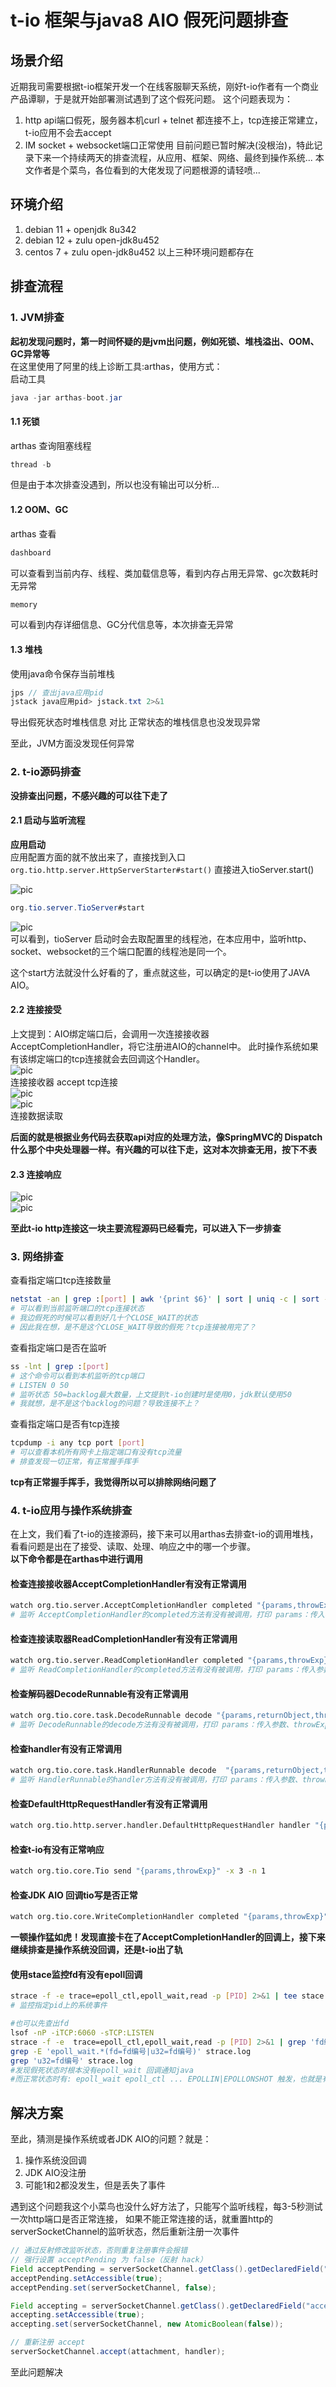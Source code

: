 # t-io 框架与java8 AIO 假死问题排查
## 场景介绍
近期我司需要根据t-io框架开发一个在线客服聊天系统，刚好t-io作者有一个商业产品谭聊，于是就开始部署测试遇到了这个假死问题。
这个问题表现为：
1. http api端口假死，服务器本机curl + telnet 都连接不上，tcp连接正常建立，t-io应用不会去accept
2. IM socket + websocket端口正常使用
目前问题已暂时解决(没根治)，特此记录下来一个持续两天的排查流程，从应用、框架、网络、最终到操作系统...
本文作者是个菜鸟，各位看到的大佬发现了问题根源的请轻喷...  

## 环境介绍
1. debian 11 + openjdk 8u342
2. debian 12 + zulu open-jdk8u452
3. centos 7 + zulu open-jdk8u452
以上三种环境问题都存在

## 排查流程
### 1. JVM排查
**起初发现问题时，第一时间怀疑的是jvm出问题，例如死锁、堆栈溢出、OOM、GC异常等**  
在这里使用了阿里的线上诊断工具:arthas，使用方式：  
启动工具
```java
java -jar arthas-boot.jar
```
#### 1.1 死锁
arthas 查询阻塞线程
```java
thread -b
```
但是由于本次排查没遇到，所以也没有输出可以分析...

#### 1.2 OOM、GC
arthas 查看
```java
dashboard
```
可以查看到当前内存、线程、类加载信息等，看到内存占用无异常、gc次数耗时无异常
```java
memory
```
可以看到内存详细信息、GC分代信息等，本次排查无异常

#### 1.3 堆栈
使用java命令保存当前堆栈
```java
jps // 查出java应用pid
jstack java应用pid> jstack.txt 2>&1 
```
导出假死状态时堆栈信息 对比 正常状态的堆栈信息也没发现异常

至此，JVM方面没发现任何异常

### 2. t-io源码排查
**没排查出问题，不感兴趣的可以往下走了**  
#### 2.1 启动与监听流程
**应用启动**  
应用配置方面的就不放出来了，直接找到入口 ``` org.tio.http.server.HttpServerStarter#start() ``` 直接进入tioServer.start()  

![pic](/cannot-understand/t-io-2.1.1.png)   
```java
org.tio.server.TioServer#start
```  
  
![pic](/cannot-understand/t-io-2.1.2.png)   
可以看到，tioServer 启动时会去取配置里的线程池，在本应用中，监听http、socket、websocket的三个端口配置的线程池是同一个。

这个start方法就没什么好看的了，重点就这些，可以确定的是t-io使用了JAVA AIO。

#### 2.2 连接接受
上文提到：AIO绑定端口后，会调用一次连接接收器AcceptCompletionHandler，将它注册进AIO的channel中。
此时操作系统如果有该绑定端口的tcp连接就会去回调这个Handler。  
![pic](/cannot-understand/t-io-2.2.1.png)    
连接接收器 accept tcp连接  
![pic](/cannot-understand/t-io-2.2.2.png)    
![pic](/cannot-understand/t-io-2.2.3.png)    
连接数据读取  

**后面的就是根据业务代码去获取api对应的处理方法，像SpringMVC的 Dispatch 什么那个中央处理器一样。有兴趣的可以往下走，这对本次排查无用，按下不表**

#### 2.3 连接响应
![pic](/cannot-understand/t-io-2.2.4.png)    
![pic](/cannot-understand/t-io-2.2.5.png)    

**至此t-io http连接这一块主要流程源码已经看完，可以进入下一步排查**

### 3. 网络排查

查看指定端口tcp连接数量
```sh
netstat -an | grep :[port] | awk '{print $6}' | sort | uniq -c | sort -nr
# 可以看到当前监听端口的tcp连接状态
# 我边假死的时候可以看到好几十个CLOSE_WAIT的状态
# 因此我在想，是不是这个CLOSE_WAIT导致的假死？tcp连接被用完了？
```

查看指定端口是否在监听
```sh
ss -lnt | grep :[port]
# 这个命令可以看到本机监听的tcp端口
# LISTEN 0 50 
# 监听状态 50=backlog最大数量，上文提到t-io创建时是使用0，jdk默认使用50
# 我就想，是不是这个backlog的问题？导致连接不上？
```

查看指定端口是否有tcp连接
```sh
tcpdump -i any tcp port [port]
# 可以查看本机所有网卡上指定端口有没有tcp流量
# 排查发现一切正常，有正常握手挥手
```

**tcp有正常握手挥手，我觉得所以可以排除网络问题了**

### 4. t-io应用与操作系统排查  
在上文，我们看了t-io的连接源码，接下来可以用arthas去排查t-io的调用堆栈，看看问题是出在了接受、读取、处理、响应之中的哪一个步骤。  
**以下命令都是在arthas中进行调用**  

#### 检查连接接收器AcceptCompletionHandler有没有正常调用
```sh
watch org.tio.server.AcceptCompletionHandler completed "{params,throwExp}" -x 3 -n 1
# 监听 AcceptCompletionHandler的completed方法有没有被调用，打印 params：传入参数、throwExp：有没有抛出异常 、 -x：对象展开深度 -n：匹配n次后退出
```

#### 检查连接读取器ReadCompletionHandler有没有正常调用
```sh
watch org.tio.server.ReadCompletionHandler completed "{params,throwExp}" -x 3 -n 1
# 监听 ReadCompletionHandler的completed方法有没有被调用，打印 params：传入参数、throwExp：有没有抛出异常 、 -x：对象展开深度 -n：匹配n次后退出
```

#### 检查解码器DecodeRunnable有没有正常调用
```sh
watch org.tio.core.task.DecodeRunnable decode "{params,returnObject,throwExp}" -x 3 -n 1
# 监听 DecodeRunnable的decode方法有没有被调用，打印 params：传入参数、throwExp：有没有抛出异常 、 returnObject：返回值、 -x：对象展开深度 -n：匹配n次后退出
```

#### 检查handler有没有正常调用
```sh
watch org.tio.core.task.HandlerRunnable decode  "{params,returnObject,throwExp}" -x 3 -n 1
# 监听 HandlerRunnable的handler方法有没有被调用，打印 params：传入参数、throwExp：有没有抛出异常 、 returnObject：返回值、 -x：对象展开深度 -n：匹配n次后退出
```

#### 检查DefaultHttpRequestHandler有没有正常调用
```sh
watch org.tio.http.server.handler.DefaultHttpRequestHandler handler "{params,throwExp}" -x 3 -n 1
```

#### 检查t-io有没有正常响应
```sh
watch org.tio.core.Tio send "{params,throwExp}" -x 3 -n 1
```

#### 检查JDK AIO 回调tio写是否正常
```sh
watch org.tio.core.WriteCompletionHandler completed "{params,throwExp}" -x 3 -n 1
```

**一顿操作猛如虎！发现直接卡在了AcceptCompletionHandler的回调上，接下来继续排查是操作系统没回调，还是t-io出了轨**

#### 使用stace监控fd有没有epoll回调
```sh
strace -f -e trace=epoll_ctl,epoll_wait,read -p [PID] 2>&1 | tee stace.log
# 监控指定pid上的系统事件

#也可以先查出fd
lsof -nP -iTCP:6060 -sTCP:LISTEN
strace -f -e  trace=epoll_ctl,epoll_wait,read -p [PID] 2>&1 | grep 'fd编号' | tee stace.log
grep -E 'epoll_wait.*(fd=fd编号|u32=fd编号)' strace.log 
grep 'u32=fd编号' strace.log
#发现假死状态时根本没有epoll_wait 回调通知java
#而正常状态时有: epoll_wait epoll_ctl ... EPOLLIN|EPOLLONSHOT 触发，也就是有被操作系统回调与jvm有往操作系统注册事件
```


## 解决方案 
至此，猜测是操作系统或者JDK AIO的问题？就是：
1. 操作系统没回调
2. JDK AIO没注册
3. 可能1和2都没发生，但是丢失了事件  

遇到这个问题我这个小菜鸟也没什么好方法了，只能写个监听线程，每3-5秒测试一次http端口是否正常连接，
如果不能正常连接的话，就重置http的serverSocketChannel的监听状态，然后重新注册一次事件
```java
// 通过反射修改监听状态，否则重复注册事件会报错
// 强行设置 acceptPending 为 false（反射 hack）
Field acceptPending = serverSocketChannel.getClass().getDeclaredField("acceptPending");
acceptPending.setAccessible(true);
acceptPending.set(serverSocketChannel, false);

Field accepting = serverSocketChannel.getClass().getDeclaredField("accepting");
accepting.setAccessible(true);
accepting.set(serverSocketChannel, new AtomicBoolean(false));

// 重新注册 accept
serverSocketChannel.accept(attachment, handler);
```
  
至此问题解决